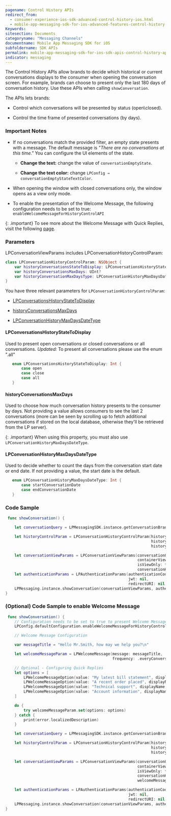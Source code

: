 ```yaml
---
pagename: Control History APIs
redirect_from:
  - consumer-experience-ios-sdk-advanced-control-history-ios.html
  - mobile-app-messaging-sdk-for-ios-advanced-features-control-history-apis.html
Keywords:
sitesection: Documents
categoryname: "Messaging Channels"
documentname: Mobile App Messaging SDK for iOS
subfoldername: SDK APIs
permalink: mobile-app-messaging-sdk-for-ios-sdk-apis-control-history-apis.html
indicator: messaging
---
```


The Control History APIs allow brands to decide which historical or current conversations displays to the consumer when opening the conversation screen. For example, brands can choose to present only the last 180 days of conversation history. Use these APIs when calling `showConversation`.

The APIs lets brands:

- Control which conversations will be presented by status (open\closed).

- Control the time frame of presented conversations (by days).

### Important Notes

- If no conversations match the provided filter, an empty state presents with a message. The default message is _"There are no conversations at this time."_ You can configure the UI elements of the state.

  - **Change the text:** change the value of `conversationEmptyState`.

  - **Change the text color:** change `LPConfig → conversationEmptyStateTextColor`.

- When opening the window with closed conversations only, the window opens as a view only mode.

- To enable the presentation of the Welcome Message, the following configuration needs to be set to true: `enableWelcomeMessageForHistoryControlAPI`

{: .important}
To see more about the Welcome Message with Quick Replies, visit the following [page](mobile-app-messaging-sdk-for-ios-advanced-features-welcome-message-with-quick-replies.html).

### Parameters

LPConversationViewParams includes LPConversationHistoryControlParam:

```swift
class LPConversationHistoryControlParam: NSObject {
    var historyConversationsStateToDisplay: LPConversationsHistoryStateToDisplay (default is .all)
    var historyConversationsMaxDays: UInt?
    var historyConversationMaxDaysType: LPConversationHistoryMaxDaysDateType?
}
```

You have three relevant parameters for `LPConversationHistoryControlParam`:

- [LPConversationsHistoryStateToDisplay](#lpconversationshistorystatetodisplay)

- [historyConversationsMaxDays](#historyconversationsmaxdays)

- [LPConversationHistoryMaxDaysDateType](#lpconversationhistorymaxdaysdatetype)

#### LPConversationsHistoryStateToDisplay

Used to present open conversations or closed conversations or all conversations. _Updated:_ To present all conversations please use the enum ".all"

```swift
   enum LPConversationsHistoryStateToDisplay: Int {
       case open
       case close
       case all
   }
```

#### historyConversationsMaxDays

Used to choose how much conversation history presents to the consumer by days.
Not providing a value allows consumers to see the last 2 conversations (more can be seen by scrolling up to fetch additional conversations if stored on the local database, otherwise they'll be retrieved from the LP server).

{: .important}
When using this property, you must also use `LPConversationHistoryMaxDaysDateType`.

#### LPConversationHistoryMaxDaysDateType

Used to decide whether to count the days from the conversation start date or end date. If not providing a value, the start date is the default.

```swift
   enum LPConversationHistoryMaxDaysDateType: Int {
       case startConversationDate
       case endConversationDate
   }
```

### Code Sample

```swift
 func showConversation() {

    let conversationQuery = LPMessagingSDK.instance.getConversationBrandQuery(accountNumber)

    let historyControlParam = LPConversationHistoryControlParam(historyConversationsStateToDisplay: .open,
                                                                historyConversationsMaxDays: 180,
                                                                historyMaxDaysType: .startConversationDate)

    let conversationViewParams = LPConversationViewParams(conversationQuery: self.conversationQuery!,
                                                          containerViewController: self,
                                                          isViewOnly: false,
                                                          conversationHistoryControlParam: historyControlParam)
    let authenticationParams = LPAuthenticationParams(authenticationCode: "zcKZeImY5h7xOVPj",
                                                      jwt: nil,
                                                      redirectURI: nil)
    LPMessaging.instance.showConversation(conversationViewParams, authenticationParams: authenticationParams)
}
```

### (Optional) Code Sample to enable Welcome Message

```swift
 func showConversation() {
    // Configuration needs to be set to true to present Welcome Message if one is configured
    LPConfig.defaultConfiguration.enableWelcomeMessageForHistoryControlAPI = true

    // Welcome Message Configuration

    var messageTitle = "Hello Mr.Smith, how may we help you?\n"

    let welcomeMessageParam = LPWelcomeMessage(message: messageTitle,
                                               frequency: .everyConversation)

    // Optional - Configuring Quick Replies
    let options = [
        LPWelcomeMessageOption(value: "My latest bill statement", displayName: "1️⃣ Bill"),
        LPWelcomeMessageOption(value: "A recent order placed", displayName: "2️⃣ Order"),
        LPWelcomeMessageOption(value: "Technical support", displayName: "3️⃣ Support"),
        LPWelcomeMessageOption(value: "Account information", displayName: "4️⃣ Account")
    ]

    do {
        try welcomeMessageParam.set(options: options)
    } catch {
        print(error.localizedDescription)
    }

    let conversationQuery = LPMessagingSDK.instance.getConversationBrandQuery(accountNumber)

    let historyControlParam = LPConversationHistoryControlParam(historyConversationsStateToDisplay: .open,
                                                                historyConversationsMaxDays: 180,
                                                                historyMaxDaysType: .startConversationDate)

    let conversationViewParams = LPConversationViewParams(conversationQuery: self.conversationQuery!,
                                                          containerViewController: self,
                                                          isViewOnly: false,
                                                          conversationHistoryControlParam: historyControlParam,
                                                          welcomeMessage: welcomeMessageParam)

    let authenticationParams = LPAuthenticationParams(authenticationCode: "zcKZeImY5h7xOVPj",
                                                      jwt: nil,
                                                      redirectURI: nil)
    LPMessaging.instance.showConversation(conversationViewParams, authenticationParams: authenticationParams)
}
```

